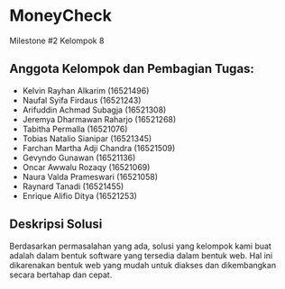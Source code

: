 # MoneyCheck
Milestone #2 Kelompok 8

## Anggota Kelompok dan Pembagian Tugas:
- Kelvin Rayhan Alkarim (16521496)
- Naufal Syifa Firdaus (16521243)
- Arifuddin Achmad Subagja (16521308)
- Jeremya Dharmawan Raharjo (16521268)
- Tabitha Permalla (16521076)
- Tobias Natalio Sianipar (16521345)
- Farchan Martha Adji Chandra (16521509)
- Gevyndo Gunawan (16521136)
- Oncar Awwalu Rozaqy (16521069)
- Naura Valda Prameswari (16521058)
- Raynard Tanadi (16521455)
- Enrique Alifio Ditya (16521253)

## Deskripsi Solusi
Berdasarkan permasalahan yang ada, solusi yang kelompok kami buat adalah dalam bentuk software yang tersedia dalam bentuk web. Hal ini dikarenakan bentuk web yang mudah untuk diakses dan dikembangkan secara bertahap dan cepat.
